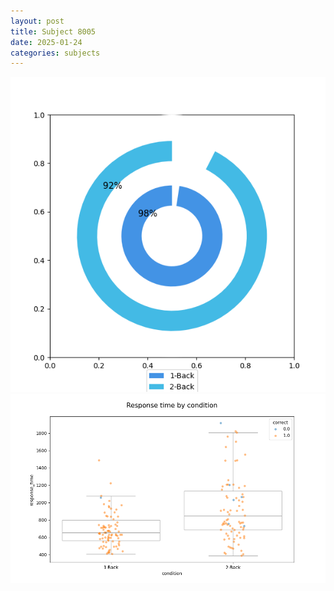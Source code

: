 ```yaml
---
layout: post
title: Subject 8005
date: 2025-01-24
categories: subjects
---
```


![](data/8005/run-28/8005_accuracy_by_condition.png)
![](data/8005/run-28/8005_response_time_by_condition.png)
